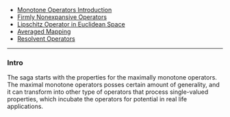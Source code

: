 - [Monotone Operators Introduction](Monotone%20Operators%20Introduction.md)
- [Firmly Nonexpansive Operators](Firmly%20Nonexpansive%20Operators.md)
- [Lipschitz Operator in Euclidean Space](Lipschitz%20Operator%20in%20Euclidean%20Space.md)
- [Averaged Mapping](Averaged%20Mapping.md)
- [Resolvent Operators](Resolvent%20Operators.md)

---
### **Intro**

The saga starts with the properties for the maximally monotone operators. 
The maximal monotone operators posses certain amount of generality, and it can transform into other type of operators that process single-valued properties, which incubate the operators for potential in real life applications. 

